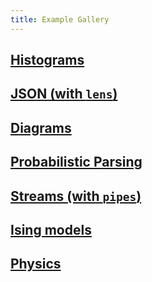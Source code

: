 ```yaml
---
title: Example Gallery
---
```


## [Histograms](Histogram.html)

## [JSON (with `lens`)](Lenses.html)

## [Diagrams](Diagrams.html)

## [Probabilistic Parsing](Parsing.html)

## [Streams (with `pipes`)](Streaming.html)

## [Ising models](Ising.html)

## [Physics](ClassicalPhysics.html)

